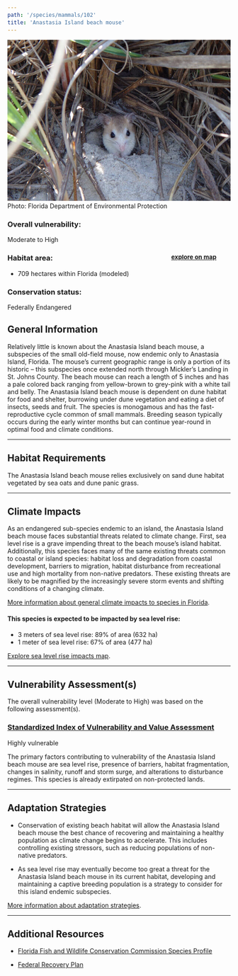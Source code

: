 ```yaml
---
path: '/species/mammals/102'
title: 'Anastasia Island beach mouse'
---
```


<content-header icon="rodents" title="Anastasia Island beach mouse" subtitle="Peromyscus polionotus phasma">
</content-header>

<div id="TopSection">

<div class="header-photo"><img src="102.jpg" alt="Photo for 102"/>
<figcaption>Photo: Florida Department of Environmental Protection</figcaption></div>

<div>

### Overall vulnerability:

<div class="vulnerability vulnerability-high">Moderate to High</div>

<h3>Habitat area: 
<a href="/species/mammals/102/map" style="float:right;font-size:smaller;margin-right: 2rem;">
<fa-icon name="map"></fa-icon>
explore on map
</a>
</h3>

-   709 hectares within Florida (modeled)


### Conservation status:

Federally Endangered

</div>
</div>

## General Information

Relatively little is known about the Anastasia Island beach mouse, a subspecies of the small old-field mouse, now endemic only to Anastasia Island, Florida.  The mouse’s current geographic range is only a portion of its historic – this subspecies once extended north through Mickler’s Landing in St. Johns County.  The beach mouse can reach a length of 5 inches and has a pale colored back ranging from yellow-brown to grey-pink with a white tail and belly.  The Anastasia Island beach mouse is dependent on dune habitat for food and shelter, burrowing under dune vegetation and eating a diet of insects, seeds and fruit.   The species is monogamous and has the fast-reproductive cycle common of small mammals.  Breeding season typically occurs during the early winter months but can continue year-round in optimal food and climate conditions.

<hr />

## Habitat Requirements

The Anastasia Island beach mouse relies exclusively on sand dune habitat vegetated by sea oats and dune panic grass.

<hr />

## Climate Impacts

As an endangered sub-species endemic to an island, the Anastasia Island beach mouse faces substantial threats related to climate change.  First, sea level rise is a grave impending threat to the beach mouse’s island habitat.  Additionally, this species faces many of the same existing threats common to coastal or island species: habitat loss and degradation from coastal development, barriers to migration, habitat disturbance from recreational use and high mortality from non-native predators.  These existing threats are likely to be magnified by the increasingly severe storm events and shifting conditions of a changing climate.

[More information about general climate impacts to species in Florida](/impacts/species).


#### This species is expected to be impacted by sea level rise:

- 3 meters of sea level rise: 89% of area (632 ha)
- 1 meter of sea level rise: 67% of area (477 ha)

[Explore sea level rise impacts map](/species/mammals/102/map).


<hr />

## Vulnerability Assessment(s)

The overall vulnerability level (Moderate to High) was based on the following assessment(s).
#### 
<div class="vulnerability-header">
<h3><a href="/impacts/vulnerability/sivva/species">Standardized Index of Vulnerability and Value Assessment</a></h3>
<div class="vulnerability vulnerability-high">Highly vulnerable</div>
</div> 

The primary factors contributing to vulnerability of the Anastasia Island beach mouse are sea level rise, presence of barriers, habitat fragmentation, changes in salinity, runoff and storm surge, and alterations to disturbance regimes.  This species is already extirpated on non-protected lands.


<hr />

## Adaptation Strategies

- Conservation of existing beach habitat will allow the Anastasia Island beach mouse the best chance of recovering and maintaining a healthy population as climate change begins to accelerate.  This includes controlling existing stressors, such as reducing populations of non-native predators.

- As sea level rise may eventually become too great a threat for the Anastasia Island beach mouse in its current habitat, developing and maintaining a captive breeding population is a strategy to consider for this island endemic subspecies.

[More information about adaptation strategies](/strategies).

<hr />


## Additional Resources

- [Florida Fish and Wildlife Conservation Commission Species Profile](https://myfwc.com/wildlifehabitats/profiles/mammals/land/anastasia-island-beach-mouse/)

- [Federal Recovery Plan](https://ecos.fws.gov/docs/recovery_plan/930923b.pdf)
